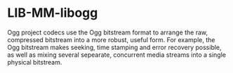 LIB-MM-libogg
=============

Ogg project codecs use the Ogg bitstream format to arrange the raw, compressed bitstream into a more robust, useful form.  For example, the Ogg bitstream makes seeking, time stamping and error recovery possible, as well as mixing several sepearate, concurrent media streams into a single physical bitstream.
